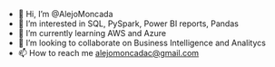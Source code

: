 - 👋 Hi, I’m @AlejoMoncada
- 👀 I’m interested in SQL, PySpark, Power BI reports, Pandas
- 🌱 I’m currently learning AWS and Azure
- 💞️ I’m looking to collaborate on Business Intelligence and Analitycs
- 📫 How to reach me alejomoncadac@gmail.com 

<!---
AlejoMoncada/AlejoMoncada is a ✨ special ✨ repository because its `README.md` (this file) appears on your GitHub profile.
You can click the Preview link to take a look at your changes.
--->
